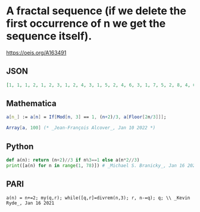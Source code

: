 # A fractal sequence \(if we delete the first occurrence of n we get the sequence itself\)\.
https://oeis.org/A163491
## JSON
```JSON
[1, 1, 1, 2, 1, 2, 3, 1, 2, 4, 3, 1, 5, 2, 4, 6, 3, 1, 7, 5, 2, 8, 4, 6, 9, 3, 1, 10, 7, 5, 11, 2, 8, 12, 4, 6, 13, 9, 3, 14, 1, 10, 15, 7, 5, 16, 11, 2, 17, 8, 12, 18, 4, 6, 19, 13, 9, 20, 3, 14, 21, 1, 10, 22, 15, 7, 23, 5, 16, 24, 11, 2, 25, 17, 8, 26, 12]
```
## Mathematica
```Mathematica
a[n_] := a[n] = If[Mod[n, 3] == 1, (n+2)/3, a[Floor[2n/3]]];
```
```Mathematica
Array[a, 100] (* _Jean-François Alcover_, Jan 10 2022 *)
```
## Python
```Python
def a(n): return (n+2)//3 if n%3==1 else a(n*2//3)
print([a(n) for n in range(1, 78)]) # _Michael S. Branicky_, Jan 16 2021
```
## PARI
```PARI
a(n) = n+=2; my(q,r); while([q,r]=divrem(n,3); r, n-=q); q; \\ _Kevin Ryde_, Jan 16 2021
```
